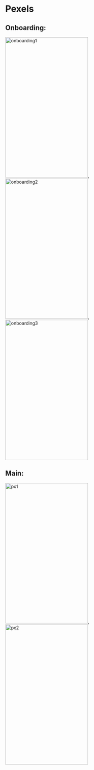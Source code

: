 # Pexels
## Onboarding:
<img height = "440" width="260" alt="onboarding1" src="https://github.com/alkhero21/Pexels/assets/73021212/54f2e4c2-b8c1-4cc8-970e-3638e0df6734">, <img height = "440" width="260" alt="onboarding2" src="https://github.com/alkhero21/Pexels/assets/73021212/cfc9afb9-a513-4308-b0f1-541801fd3f80">, <img height = "440" width="260" alt="onboarding3" src="https://github.com/alkhero21/Pexels/assets/73021212/185bef8e-0ab0-41c8-9df3-083c9c35b43a">

## Main:
<img height = "440" width="260" alt="px1" src="https://github.com/alkhero21/Pexels/assets/73021212/780ad5e2-5c52-4b6f-bf6e-20c0b465fec5">,<img height = "440" width="260" alt="px2" src="https://github.com/alkhero21/Pexels/assets/73021212/effbdc6a-6c0e-4e08-b61a-50be6c95650f">



